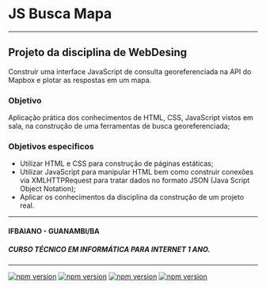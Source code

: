 # JS Busca Mapa
-------------

## Projeto da disciplina de WebDesing
Construir uma interface JavaScript de consulta georeferenciada na API do Mapbox e plotar as respostas em um mapa.

### Objetivo
Aplicação prática dos conhecimentos de HTML, CSS, JavaScript vistos em sala, na construção de uma ferramentas de busca georeferenciada;

### Objetivos especificos
- Utilizar HTML e CSS para construção de páginas estáticas;
- Utilizar JavaScript para manipular HTML bem como construir conexões via XMLHTTPRequest para tratar dados no formato JSON (Java Script Object Notation);
- Aplicar os conhecimentos da disciplina da construção de um projeto real.

---
#### IFBAIANO - GUANAMBI/BA 
##### CURSO TÉCNICO EM INFORMÁTICA PARA INTERNET 1 ANO. 
---
[![npm version](https://img.shields.io/badge/HTML-Forte-black)](https://img.shields.io/badge/HTML-Forte-black)
[![npm version](https://img.shields.io/badge/CSS3-Bonito-black)](https://img.shields.io/badge/CSS3-Bonito-black)
[![npm version](https://img.shields.io/badge/JavaScript-Inteligente-black)](https://img.shields.io/badge/html-forte-black)
[![npm version](https://img.shields.io/badge/WEB2-Versátil-black)](https://img.shields.io/badge/WEB2-Versátil-black)
